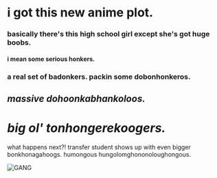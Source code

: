 # i got this new anime plot.  
### basically there's this high school girl except she's got huge boobs. 
#### i mean some serious honkers.  
### a real set of badonkers. packin some dobonhonkeros.  
## _massive dohoonkabhankoloos._  
# **_big ol' tonhongerekoogers._**  
what happens next?! transfer student shows up with even bigger bonkhonagahoogs. humongous hungolomghononoloughongous.
  
![GANG](https://i.kym-cdn.com/entries/icons/original/000/017/280/e29.jpg "ignorant shit tho")

